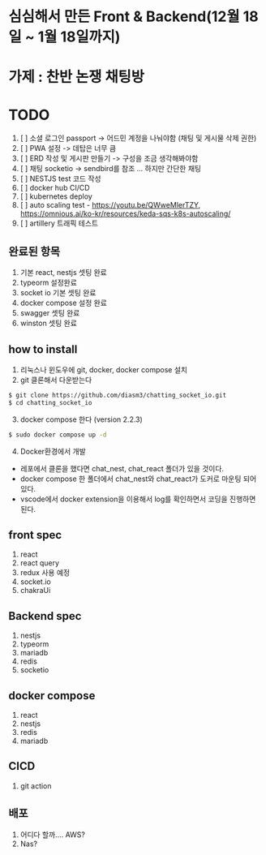 # 심심해서 만든 Front & Backend(12월 18일 ~ 1월 18일까지)

# 가제 : 찬반 논쟁 채팅방

# TODO

  1. [ ] 소셜 로그인 passport -> 어드민 계정을 나눠야함 (채팅 및 게시물 삭제 권한)
  2. [ ] PWA 설정 -> 데탑은 너무 큼
  3. [ ] ERD 작성 및 게시판 만들기 -> 구성을 조금 생각해봐야함 
  4. [ ] 채팅 socketio -> sendbird를 참조 ... 하지만 간단한 채팅
  5. [ ] NESTJS test 코드 작성 
  6. [ ] docker hub CI/CD
  7. [ ] kubernetes deploy
  8. [ ] auto scaling test  - https://youtu.be/QWweMlerTZY, https://omnious.ai/ko-kr/resources/keda-sqs-k8s-autoscaling/
  9. [ ] artillery 트래픽 테스트

## 완료된 항목
  1. 기본 react, nestjs 셋팅 완료
  2. typeorm 설정완료
  3. socket io 기본 셋팅 완료
  4. docker compose 설정 완료
  5. swagger 셋팅 완료
  6. winston 셋팅 완료

## how to install

1. 리눅스나 윈도우에 git, docker, docker compose 설치
2. git 클론해서 다운받는다

  ```bash
  $ git clone https://github.com/diasm3/chatting_socket_io.git
  $ cd chatting_socket_io
  ```

3. docker compose 한다 (version 2.2.3)

  ```bash
  $ sudo docker compose up -d
  ```

4. Docker환경에서 개발
  - 레포에서 클론을 했다면 chat_nest, chat_react 폴더가 있을 것이다.
  - docker compose 한 폴더에서 chat_nest와 chat_react가 도커로 마운팅 되어 있다.
  - vscode에서 docker extension을 이용해서 log를 확인하면서 코딩을 진행하면 된다.


## front spec
  1. react
  2. react query
  3. redux 사용 예정
  4. socket.io 
  5. chakraUi


## Backend spec
  1. nestjs
  2. typeorm
  3. mariadb
  4. redis
  5. socketio


## docker compose
  1. react
  2. nestjs
  3. redis
  4. mariadb


## CICD
  1. git action

## 배포
  1. 어디다 할까.... AWS?
  2. Nas?
